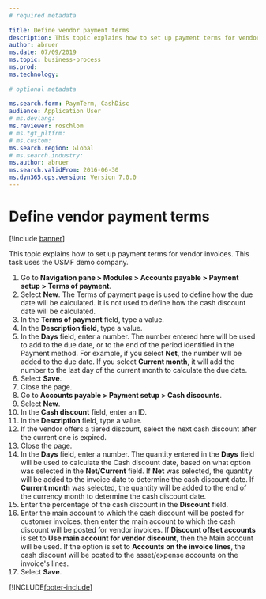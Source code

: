 ```yaml
--- 
# required metadata 
 
title: Define vendor payment terms
description: This topic explains how to set up payment terms for vendor invoices.  
author: abruer
ms.date: 07/09/2019
ms.topic: business-process 
ms.prod:  
ms.technology:  
 
# optional metadata 
 
ms.search.form: PaymTerm, CashDisc   
audience: Application User 
# ms.devlang:  
ms.reviewer: roschlom
# ms.tgt_pltfrm:  
# ms.custom:  
ms.search.region: Global
# ms.search.industry: 
ms.author: abruer
ms.search.validFrom: 2016-06-30 
ms.dyn365.ops.version: Version 7.0.0 
---
```

# Define vendor payment terms

[!include [banner](../../includes/banner.md)]

This topic explains how to set up payment terms for vendor invoices. This task uses the USMF demo company.

1. Go to **Navigation pane > Modules > Accounts payable > Payment setup > Terms of payment**.
2. Select **New**. The Terms of payment page is used to define how the due date will be calculated. It is not used to define how the cash discount date will be calculated.  
3. In the **Terms of payment** field, type a value.
4. In the **Description field**, type a value.
5. In the **Days** field, enter a number. The number entered here will be used to add to the due date, or to the end of the period identified in the Payment method. For example, if you select **Net**, the number will be added to the due date. If you select **Current month**, it will add the number to the last day of the current month to calculate the due date.  
6. Select **Save**.
7. Close the page.
8. Go to **Accounts payable > Payment setup > Cash discounts**.
9. Select **New**.
10. In the **Cash discount** field, enter an ID.
11. In the **Description** field, type a value.
12. If the vendor offers a tiered discount, select the next cash discount after the current one is expired.
13. Close the page.
14. In the **Days** field, enter a number. The quantity entered in the **Days** field will be used to calculate the Cash discount date, based on what option was selected in the **Net/Current** field. If **Net** was selected, the quantity will be added to the invoice date to determine the cash discount date. If **Current month** was selected, the quantity will be added to the end of the currency month to determine the cash discount date.  
15. Enter the percentage of the cash discount in the **Discount** field. 
16. Enter the main account to which the cash discount will be posted for customer invoices, then enter the main account to which the cash discount will be posted for vendor invoices. If **Discount offset accounts** is set to **Use main account for vendor discount**, then the Main account will be used. If the option is set to **Accounts on the invoice lines**, the cash discount will be posted to the asset/expense accounts on the invoice's lines.  
17. Select **Save**.



[!INCLUDE[footer-include](../../../includes/footer-banner.md)]